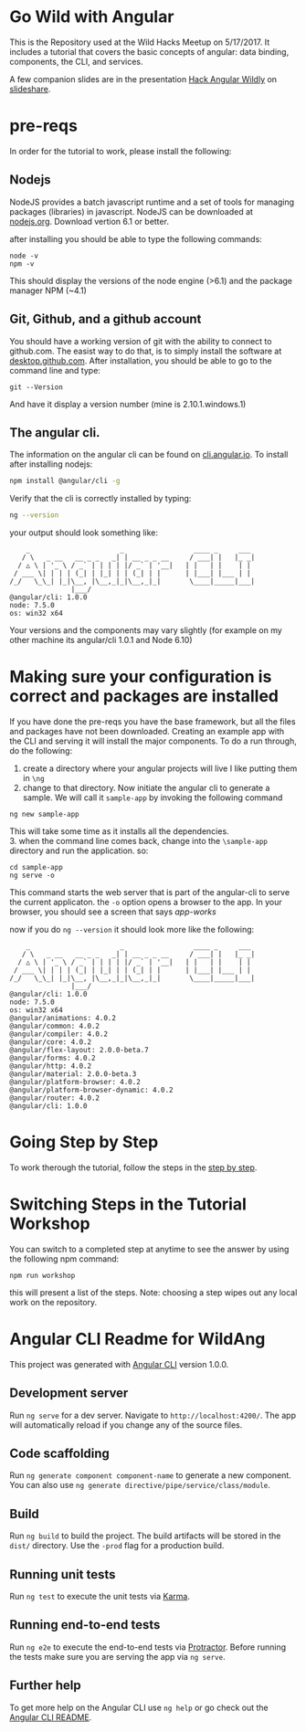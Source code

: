 # Go Wild with Angular
This is the Repository used at the Wild Hacks Meetup on 5/17/2017.  It includes a tutorial that covers the basic concepts of angular:  data binding, components, the CLI, and services.

A few companion slides are in the presentation [Hack Angular Wildly](https://www.slideshare.net/toddwarrenseattle/hack-angular-wildly) on [slideshare](https://www.slideshare.net/toddwarrenseattle).

# pre-reqs
In order for the tutorial to work, please install the following:

## Nodejs
NodeJS provides a batch javascript runtime and a set of tools for managing packages (libraries) in javascript.   NodeJS can be downloaded at [nodejs.org](https://nodejs.org).   Download vertion 6.1 or better.

after installing you should be able to type the following commands:

```
node -v
npm -v

```

This should display the versions of the node engine (>6.1) and the package manager NPM (~4.1)

## Git, Github, and a github account
You should have a working version of git with the ability to connect to github.com.  The easist way to do that, is to simply install the software at [desktop.github.com](https://desktop.github.com/).  After installation, you should be able to go to the command line and type:
```
git --Version
```
And have it display a version number (mine is 2.10.1.windows.1)

## The angular cli.   
The information on the angular cli can be found on [cli.angular.io](https://cli.angular.io).  To install after installing nodejs:

```bash
npm install @angular/cli -g
```

Verify that the cli is correctly installed by typing:

```bash
ng --version
```

your output should look something like:

```
    _                      _                 ____ _     ___
   / \   _ __   __ _ _   _| | __ _ _ __     / ___| |   |_ _|
  / △ \ | '_ \ / _` | | | | |/ _` | '__|   | |   | |    | |
 / ___ \| | | | (_| | |_| | | (_| | |      | |___| |___ | |
/_/   \_\_| |_|\__, |\__,_|_|\__,_|_|       \____|_____|___|
               |___/
@angular/cli: 1.0.0
node: 7.5.0
os: win32 x64
```

Your versions and the components may vary slightly (for example on my other machine its angular/cli 1.0.1 and Node 6.10)

# Making sure your configuration is correct and packages are installed
If you have done the pre-reqs you have the base framework, but all the files and packages have not been downloaded.   Creating an example app with the CLI and serving it will install the major components.   To do a run through, do the following:

1.  create a directory where your angular projects will live
  I like putting them in `\ng`
 2.  change to that directory.  Now initiate the angular cli to generate a sample. We will call it `sample-app` by invoking the following command
 ```
 ng new sample-app
 ```
 This will take some time as it installs all the dependencies.  
 3. when the command line comes back, change into the `\sample-app` directory and run the application.  so:
 ```
cd sample-app
ng serve -o
```
   This command starts the web server that is part of the angular-cli to serve the current applicaton.   the `-o` option opens a browser to the app.  In your browser, you should see a screen that says *app-works* 
   
now if you do `ng --version`  it should look more like the following:


```
    _                      _                 ____ _     ___
   / \   _ __   __ _ _   _| | __ _ _ __     / ___| |   |_ _|
  / △ \ | '_ \ / _` | | | | |/ _` | '__|   | |   | |    | |
 / ___ \| | | | (_| | |_| | | (_| | |      | |___| |___ | |
/_/   \_\_| |_|\__, |\__,_|_|\__,_|_|       \____|_____|___|
               |___/
@angular/cli: 1.0.0
node: 7.5.0
os: win32 x64
@angular/animations: 4.0.2
@angular/common: 4.0.2
@angular/compiler: 4.0.2
@angular/core: 4.0.2
@angular/flex-layout: 2.0.0-beta.7
@angular/forms: 4.0.2
@angular/http: 4.0.2
@angular/material: 2.0.0-beta.3
@angular/platform-browser: 4.0.2
@angular/platform-browser-dynamic: 4.0.2
@angular/router: 4.0.2
@angular/cli: 1.0.0
```
# Going Step by Step
To work therough the tutorial, follow the steps in the [step by step](step-by-step.md).  

# Switching Steps in the Tutorial Workshop
 You can switch to a completed step at anytime to see the answer by using the following npm command:
````
npm run workshop
````
this will present a list of the steps.  Note: choosing a step wipes out any local work on the repository.

# Angular CLI Readme for WildAng

This project was generated with [Angular CLI](https://github.com/angular/angular-cli) version 1.0.0.

## Development server

Run `ng serve` for a dev server. Navigate to `http://localhost:4200/`. The app will automatically reload if you change any of the source files.

## Code scaffolding

Run `ng generate component component-name` to generate a new component. You can also use `ng generate directive/pipe/service/class/module`.

## Build

Run `ng build` to build the project. The build artifacts will be stored in the `dist/` directory. Use the `-prod` flag for a production build.

## Running unit tests

Run `ng test` to execute the unit tests via [Karma](https://karma-runner.github.io).

## Running end-to-end tests

Run `ng e2e` to execute the end-to-end tests via [Protractor](http://www.protractortest.org/).
Before running the tests make sure you are serving the app via `ng serve`.

## Further help

To get more help on the Angular CLI use `ng help` or go check out the [Angular CLI README](https://github.com/angular/angular-cli/blob/master/README.md).

